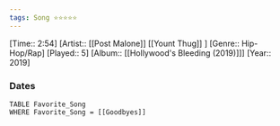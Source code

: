 ```yaml
---
tags: Song ⭐⭐⭐⭐⭐ 
---
```

[Time:: 2:54]
[Artist:: [[Post Malone]] [[Yount Thug]] ]
[Genre:: Hip-Hop/Rap]
[Played:: 5]
[Album:: [[Hollywood's Bleeding (2019)]]]
[Year:: 2019]
### Dates
````dataview
TABLE Favorite_Song
WHERE Favorite_Song = [[Goodbyes]]
````